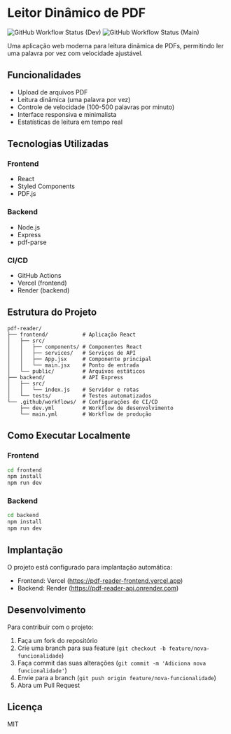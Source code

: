 # Leitor Dinâmico de PDF

![GitHub Workflow Status (Dev)](https://img.shields.io/github/workflow/status/username/pdf-reader/CI/CD%20Pipeline%20-%20Development?label=dev%20build)
![GitHub Workflow Status (Main)](https://img.shields.io/github/workflow/status/username/pdf-reader/CI/CD%20Pipeline%20-%20Production?label=production%20build)

Uma aplicação web moderna para leitura dinâmica de PDFs, permitindo ler uma palavra por vez com velocidade ajustável.

## Funcionalidades

- Upload de arquivos PDF
- Leitura dinâmica (uma palavra por vez)
- Controle de velocidade (100-500 palavras por minuto)
- Interface responsiva e minimalista
- Estatísticas de leitura em tempo real

## Tecnologias Utilizadas

### Frontend
- React
- Styled Components
- PDF.js

### Backend
- Node.js
- Express
- pdf-parse

### CI/CD
- GitHub Actions
- Vercel (frontend)
- Render (backend)

## Estrutura do Projeto

```
pdf-reader/
├── frontend/           # Aplicação React
│   ├── src/
│   │   ├── components/ # Componentes React
│   │   ├── services/   # Serviços de API
│   │   ├── App.jsx     # Componente principal
│   │   └── main.jsx    # Ponto de entrada
│   └── public/         # Arquivos estáticos
├── backend/            # API Express
│   ├── src/
│   │   └── index.js    # Servidor e rotas
│   └── tests/          # Testes automatizados
└── .github/workflows/  # Configurações de CI/CD
    ├── dev.yml         # Workflow de desenvolvimento
    └── main.yml        # Workflow de produção
```

## Como Executar Localmente

### Frontend

```bash
cd frontend
npm install
npm run dev
```

### Backend

```bash
cd backend
npm install
npm run dev
```

## Implantação

O projeto está configurado para implantação automática:

- Frontend: Vercel (https://pdf-reader-frontend.vercel.app)
- Backend: Render (https://pdf-reader-api.onrender.com)

## Desenvolvimento

Para contribuir com o projeto:

1. Faça um fork do repositório
2. Crie uma branch para sua feature (`git checkout -b feature/nova-funcionalidade`)
3. Faça commit das suas alterações (`git commit -m 'Adiciona nova funcionalidade'`)
4. Envie para a branch (`git push origin feature/nova-funcionalidade`)
5. Abra um Pull Request

## Licença

MIT
